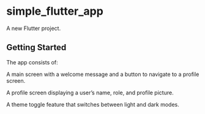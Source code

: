 # simple_flutter_app

A new Flutter project.

## Getting Started

The app consists of:

A main screen with a welcome message and a button to navigate to a profile screen.

A profile screen displaying a user’s name, role, and profile picture.

A theme toggle feature that switches between light and dark modes.
